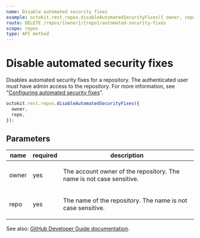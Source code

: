 ```yaml
---
name: Disable automated security fixes
example: octokit.rest.repos.disableAutomatedSecurityFixes({ owner, repo })
route: DELETE /repos/{owner}/{repo}/automated-security-fixes
scope: repos
type: API method
---
```


# Disable automated security fixes

Disables automated security fixes for a repository. The authenticated user must have admin access to the repository. For more information, see "[Configuring automated security fixes](https://docs.github.com/articles/configuring-automated-security-fixes)".

```js
octokit.rest.repos.disableAutomatedSecurityFixes({
  owner,
  repo,
});
```

## Parameters

<table>
  <thead>
    <tr>
      <th>name</th>
      <th>required</th>
      <th>description</th>
    </tr>
  </thead>
  <tbody>
    <tr><td>owner</td><td>yes</td><td>

The account owner of the repository. The name is not case sensitive.

</td></tr>
<tr><td>repo</td><td>yes</td><td>

The name of the repository. The name is not case sensitive.

</td></tr>
  </tbody>
</table>

See also: [GitHub Developer Guide documentation](https://docs.github.com/rest/reference/repos#disable-automated-security-fixes).
